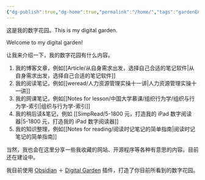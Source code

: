 ```yaml
---
{"dg-publish":true,"dg-home":true,"permalink":"/home/","tags":"gardenEntry","dgPassFrontmatter":true}
---
```



这是我的数字花园。This is my digital garden.

Welcome to my digital garden!

让我来介绍一下，我的数字花园有什么内容。

1. 我的博客文章，例如[[Article/从自身需求出发，选择自己合适的笔记软件\|从自身需求出发，选择自己合适的笔记软件]]
2. 我的阅读笔记，例如[[weread/人力资源管理实操十一讲\|人力资源管理实操十一讲]]
3. 我的网课笔记，例如[[Notes for lesson/中国大学慕课/组织行为学/组织与行为学-索引\|组织与行为学-索引]]
4. 我的稍后读&笔记，例如 [[SimpRead/5-1800 元，打造我的 iPad 数字阅读器\|5-1800 元，打造我的 iPad 数字阅读器]]
5. 我的知识整理，例如[[Notes for reading/阅读时记笔记的简单指南\|阅读时记笔记的简单指南]]

当然，我也会在这里分享一些我收藏的网站、开源程序等各种有意思的内容。目前还在建设中。

我目前使用 [Obsidian](https://obsidian.md) ＋ [Digital Garden](https://github.com/oleeskild/obsidian-digital-garden) 插件，打造了你目前所看到的数字花园。
